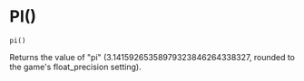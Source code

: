 # PI()
`pi()`

  Returns the value of "pi" (3.14159265358979323846264338327, rounded to the game's float_precision setting).

